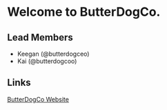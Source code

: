 # Welcome to ButterDogCo.
## Lead Members
- Keegan (@butterdogceo)
- Kai (@butterdogcoo)

## Links
[ButterDogCo Website](https://butterdogco.github.io)
